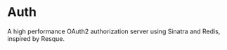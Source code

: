 Auth
====

A high performance OAuth2 authorization server using Sinatra and Redis, 
inspired by Resque.
